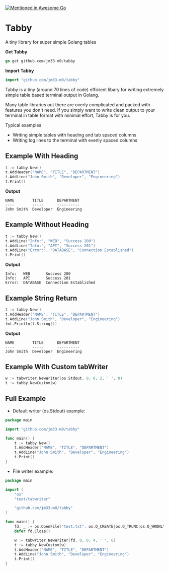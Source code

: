 [![Mentioned in Awesome Go](https://awesome.re/mentioned-badge.svg)](https://github.com/avelino/awesome-go)

# Tabby

A tiny library for super simple Golang tables

**Get Tabby**

```go
go get github.com/jm33-m0/tabby
```

**Import Tabby**

```go
import "github.com/jm33-m0/tabby"
```

Tabby is a tiny (around 70 lines of code) efficient libary for writing extremely simple table based terminal output in Golang.

Many table libraries out there are overly complicated and packed with features you don't need. If you simply want to write clean output to your terminal in table format with minimal effort, Tabby is for you.

Typical examples

- Writing simple tables with heading and tab spaced columns
- Writing log lines to the terminal with evenly spaced columns

## Example With Heading

```go
t := tabby.New()
t.AddHeader("NAME", "TITLE", "DEPARTMENT")
t.AddLine("John Smith", "Developer", "Engineering")
t.Print()
```

**Output**

```
NAME        TITLE      DEPARTMENT
----        -----      ----------
John Smith  Developer  Engineering
```

## Example Without Heading

```go
t := tabby.New()
t.AddLine("Info:", "WEB", "Success 200")
t.AddLine("Info:", "API", "Success 201")
t.AddLine("Error:", "DATABASE", "Connection Established")
t.Print()
```

**Output**

```
Info:   WEB       Success 200
Info:   API       Success 201
Error:  DATABASE  Connection Established
```

## Example String Return

```go
t := tabby.New()
t.AddHeader("NAME", "TITLE", "DEPARTMENT")
t.AddLine("John Smith", "Developer", "Engineering")
fmt.Println(t.String())
```

**Output**

```
NAME        TITLE      DEPARTMENT
----        -----      ----------
John Smith  Developer  Engineering
```

## Example With Custom tabWriter

```go
w := tabwriter.NewWriter(os.Stdout, 0, 0, 2, ' ', 0)
t := tabby.NewCustom(w)
```

## Full Example

- Default writer (os.Stdout) example:

```go
package main

import "github.com/jm33-m0/tabby"

func main() {
	t := tabby.New()
	t.AddHeader("NAME", "TITLE", "DEPARTMENT")
	t.AddLine("John Smith", "Developer", "Engineering")
	t.Print()
}
```

- File writer example:

```go
package main

import (
	"os"
	"text/tabwriter"

	"github.com/jm33-m0/tabby"
)

func main() {
	fd, _ := os.OpenFile("test.txt", os.O_CREATE|os.O_TRUNC|os.O_WRONLY, 0644)
	defer fd.Close()

	w := tabwriter.NewWriter(fd, 0, 0, 4, ' ', 0)
	t := tabby.NewCustom(w)
	t.AddHeader("NAME", "TITLE", "DEPARTMENT")
	t.AddLine("John Smith", "Developer", "Engineering")
	t.Print()
}
```
